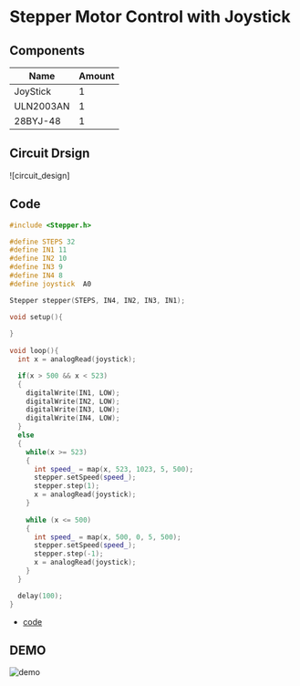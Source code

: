 # Stepper Motor Control with Joystick

## Components
|Name|Amount|
|-|-|
|JoyStick|1|
|ULN2003AN|1|
|28BYJ-48|1|

## Circuit Drsign
![circuit_design]

## Code
```C++
#include <Stepper.h>

#define STEPS 32
#define IN1 11
#define IN2 10
#define IN3 9
#define IN4 8
#define joystick  A0

Stepper stepper(STEPS, IN4, IN2, IN3, IN1);

void setup(){
  
}
 
void loop(){
  int x = analogRead(joystick);

  if(x > 500 && x < 523)
  {
    digitalWrite(IN1, LOW);
    digitalWrite(IN2, LOW);
    digitalWrite(IN3, LOW);
    digitalWrite(IN4, LOW);
  }
  else
  {
    while(x >= 523)
    {
      int speed_ = map(x, 523, 1023, 5, 500);
      stepper.setSpeed(speed_);
      stepper.step(1);
      x = analogRead(joystick);
    }
 
    while (x <= 500)
    {
      int speed_ = map(x, 500, 0, 5, 500);
      stepper.setSpeed(speed_);
      stepper.step(-1);
      x = analogRead(joystick);
    }
  }

  delay(100);
}
```
* [code](009.ino)

## DEMO
![demo](https://github.com/Offliners/Arduino-Projects/blob/main/Projects/009/009_demo.gif)
